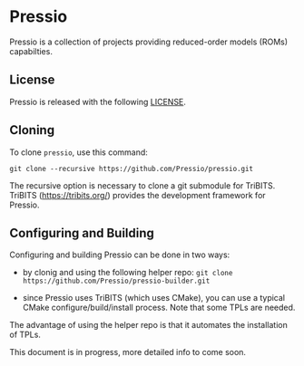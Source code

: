 
# Pressio

Pressio is a collection of projects providing reduced-order models (ROMs) capabilties.

## License
Pressio is released with the following [LICENSE](./LICENSE).

## Cloning
To clone `pressio`, use this command:
```
git clone --recursive https://github.com/Pressio/pressio.git
```
The recursive option is necessary to clone a git submodule for TriBITS.
TriBITS (https://tribits.org/) provides the development framework for Pressio.

## Configuring and Building
Configuring and building Pressio can be done in two ways: 

* by clonig and using the following helper repo: `git clone https://github.com/Pressio/pressio-builder.git`

* since Pressio uses TriBITS (which uses CMake), you can use a typical CMake configure/build/install process. Note that some TPLs are needed. 

The advantage of using the helper repo is that it automates the installation of TPLs. 

This document is in progress, more detailed info to come soon.
